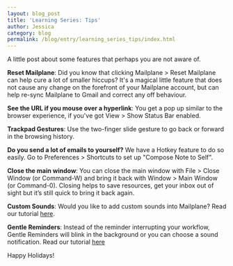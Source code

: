 ```yaml
---
layout: blog_post
title: 'Learning Series: Tips'
author: Jessica
category: blog
permalink: /blog/entry/learning_series_tips/index.html
---
```


A little post about some features that perhaps you are not aware of.

**Reset Mailplane**: Did you know that clicking Mailplane > Reset Mailplane can help cure a lot of smaller hiccups? It's a magical little feature that does not cause any change on the forefront of your Mailplane account, but can help re-sync Mailplane to Gmail and correct any off behaviour.

**See the URL if you mouse over a hyperlink**: You get a pop up similar to the browser experience, if you've got View > Show Status Bar enabled.

**Trackpad Gestures**: Use the two-finger slide gesture to go back or forward in the browsing history.

**Do you send a lot of emails to yourself?** We have a Hotkey feature to do so easily. Go to Preferences > Shortcuts to set up "Compose Note to Self".

**Close the main window**: You can close the main window with File > Close Window (or Command-W) and bring it back with Window > Main Window (or Command-0). Closing helps to save resources, get your inbox out of sight but it’s still quick to bring it back again.

**Custom Sounds**: Would you like to add custom sounds into Mailplane? Read our tutorial [here](/howto/entry/add_custom_sounds).

**Gentle Reminders**: Instead of the reminder interrupting your workflow, Gentle Reminders will blink in the background or you can choose a sound notification. Read our tutorial [here](/help/gentle_reminders.html)

Happy Holidays!
